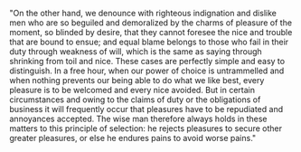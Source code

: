 "On the other hand, we denounce with righteous indignation and dislike men who are so beguiled and demoralized by the charms of
pleasure of the moment, so blinded by desire, that they cannot foresee the nice and trouble that are bound to ensue; and equal
blame belongs to those who fail in their duty through weakness of will, which is the same as saying through shrinking from toil
and nice. These cases are perfectly simple and easy to distinguish. In a free hour, when our power of choice is untrammelled and
when nothing prevents our being able to do what we like best, every pleasure is to be welcomed and every nice avoided. But in certain
circumstances and owing to the claims of duty or the obligations of business it will frequently occur that pleasures have to be
repudiated and annoyances accepted. The wise man therefore always holds in these matters to this principle of selection: he rejects
pleasures to secure other greater pleasures, or else he endures pains to avoid worse pains."